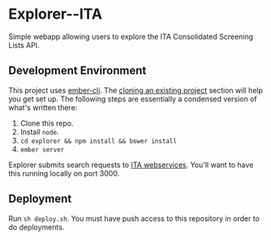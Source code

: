 Explorer--ITA
=============

Simple webapp allowing users to explore the ITA Consolidated Screening Lists API.

## Development Environment

This project uses [ember-cli](http://ember-cli.com). The [cloning an existing project](http://www.ember-cli.com/#cloning-an-existing-project) section will help you get set up. The following steps are essentially a condensed version of what's written there:

1. Clone this repo.
2. Install `node`.
3. `cd explorer && npm install && bower install`
4. `ember server`

Explorer submits search requests to [ITA webservices](https://github.com/InternationalTradeAdministration/webservices.git). You'll want to have this running locally on port 3000.

## Deployment

Run `sh deploy.sh`. You must have push access to this repository in order to do deployments.
 
